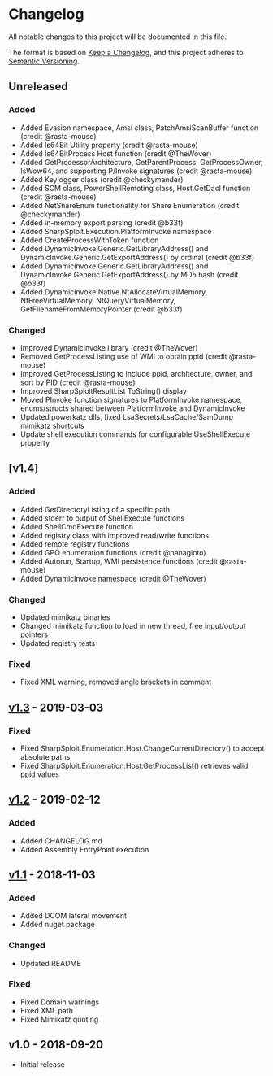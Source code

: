 # Changelog
All notable changes to this project will be documented in this file.

The format is based on [Keep a Changelog](https://keepachangelog.com/en/1.0.0/),
and this project adheres to [Semantic Versioning](https://semver.org/spec/v2.0.0.html).

## Unreleased
### Added
- Added Evasion namespace, Amsi class, PatchAmsiScanBuffer function (credit @rasta-mouse)
- Added Is64Bit Utility property (credit @rasta-mouse)
- Added Is64BitProcess Host function (credit @TheWover)
- Added GetProcessorArchitecture, GetParentProcess, GetProcessOwner, IsWow64, and supporting P/Invoke signatures (credit @rasta-mouse)
- Added Keylogger class (credit @checkymander)
- Added SCM class, PowerShellRemoting class, Host.GetDacl function (credit @rasta-mouse)
- Added NetShareEnum functionality for Share Enumeration (credit @checkymander)
- Added in-memory export parsing (credit @b33f)
- Added SharpSploit.Execution.PlatformInvoke namespace
- Added CreateProcessWithToken function
- Added DynamicInvoke.Generic.GetLibraryAddress() and DynamicInvoke.Generic.GetExportAddress() by ordinal (credit @b33f)
- Added DynamicInvoke.Generic.GetLibraryAddress() and DynamicInvoke.Generic.GetExportAddress() by MD5 hash (credit @b33f)
- Added DynamicInvoke.Native.NtAllocateVirtualMemory, NtFreeVirtualMemory, NtQueryVirtualMemory, GetFilenameFromMemoryPointer (credit @b33f)

### Changed
- Improved DynamicInvoke library (credit @TheWover)
- Removed GetProcessListing use of WMI to obtain ppid (credit @rasta-mouse)
- Improved GetProcessListing to include ppid, architecture, owner, and sort by PID (credit @rasta-mouse)
- Improved SharpSploitResultList ToString() display
- Moved PInvoke function signatures to PlatformInvoke namespace, enums/structs shared between PlatformInvoke and DynamicInvoke
- Updated powerkatz dlls, fixed LsaSecrets/LsaCache/SamDump mimikatz shortcuts
- Update shell execution commands for configurable UseShellExecute property

## [v1.4]
### Added
- Added GetDirectoryListing of a specific path
- Added stderr to output of ShellExecute functions
- Added ShellCmdExecute function
- Added registry class with improved read/write functions
- Added remote registry functions
- Added GPO enumeration functions (credit @panagioto)
- Added Autorun, Startup, WMI persistence functions (credit @rasta-mouse)
- Added DynamicInvoke namespace (credit @TheWover)
### Changed
- Updated mimikatz binaries
- Changed mimikatz function to load in new thread, free input/output pointers
- Updated registry tests

### Fixed
- Fixed XML warning, removed angle brackets in comment

## [v1.3] - 2019-03-03
### Fixed
- Fixed SharpSploit.Enumeration.Host.ChangeCurrentDirectory() to accept absolute paths
- Fixed SharpSploit.Enumeration.Host.GetProcessList() retrieves valid ppid values

## [v1.2] - 2019-02-12
### Added
- Added CHANGELOG.md
- Added Assembly EntryPoint execution

## [v1.1] - 2018-11-03
### Added
- Added DCOM lateral movement
- Added nuget package

### Changed
- Updated README

### Fixed
- Fixed Domain warnings
- Fixed XML path
- Fixed Mimikatz quoting

## v1.0 - 2018-09-20
- Initial release

[v1.1]: https://github.com/cobbr/SharpSploit/compare/v1.0...v1.1
[v1.2]: https://github.com/cobbr/SharpSploit/compare/v1.1...v1.2
[v1.3]: https://github.com/cobbr/SharpSploit/compare/v1.2...v1.3
